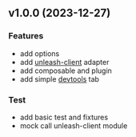 
## v1.0.0 (2023-12-27)
### Features

* add options
* add [unleash-client](https://github.com/Unleash/unleash-client-node) adapter
* add composable and plugin
* add simple [devtools](https://nuxt.com/modules/devtools) tab


### Test
* add basic test and fixtures
* mock call unleash-client module
